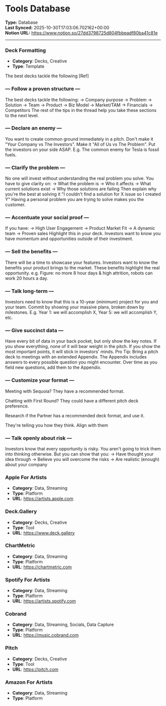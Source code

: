 # Tools Database

**Type:** Database  
**Last Synced:** 2025-10-30T17:03:06.702162+00:00  
**Notion URL:** https://www.notion.so/27dd3798725d804fbbeadf80ba41c81e  

---

### Deck Formatting
- **Category**: Decks, Creative
- **Type**: Template

The best decks tackle the following [Ref]
### — Follow a proven structure —

The best decks tackle the following:
→ Company purpose
→ Problem
→ Solution
→ Team
→ Product
→ Biz Model
→ Market/TAM
→ Financials
→ Competitors
The rest of the tips in the thread help you take these sections to the next level.
### — Declare an enemy —

You want to create common ground immediately in a pitch.
Don't make it "Your Company vs The Investors".
Make it "All of Us vs The Problem".
Put the investors on your side ASAP.
E.g. The common enemy for Tesla is fossil fuels.
### — Clarify the problem —

No one will invest without understanding the real problem you solve.
You have to give clarity on:
→ What the problem is
→ Who it affects
→ What current solutions exist
→ Why those solutions are failing
Then explain why you're the best at solving it
"I couldn't find a solution for X issue so I created Y"
Having a personal problem you are trying to solve makes you the customer.
### — Accentuate your social proof —

If you have:
→ High User Engagement
→ Product Market Fit
→ A dynamic team
→ Proven sales
Highlight this in your deck.
Investors want to know you have momentum and opportunities outside of their investment.
### — Sell the benefits —

There will be a time to showcase your features.
Investors want to know the benefits your product brings to the market.
These benefits highlight the real opportunity.
e.g. Figure: no more 8 hour days & high attrition, robots can work 20 hours a day.
### — Talk long-term —

Investors need to know that this is a 10-year (minimum) project for you and your team.
Commit by showing your massive plans, broken down by milestones.
E.g. Year 1: we will accomplish X, Year 5: we will accomplish Y, etc.
### — Give succinct data —

Have every bit of data in your back pocket, but only show the key notes.
If you show everything, none of it will bear weight in the pitch.
If you show the most important points, it will stick in investors' minds.
Pro Tip: Bring a pitch deck to meetings with an extended Appendix.
The Appendix includes answers to every possible question you might encounter.
Over time as you field new questions, add them to the Appendix.
### — Customize your format —

Meeting with Sequoia? They have a recommended format.

Chatting with First Round? They could have a different pitch deck preference.

Research if the Partner has a recommended deck format, and use it.

They're telling you how they think. Align with them
### — Talk openly about risk —

Investors know that every opportunity is risky.
You aren't going to trick them into thinking otherwise.
But you can show that you:
→ Have thought your idea through
→ Believe you will overcome the risks
→ Are realistic (enough) about your company


### Apple For Artists
- **Category**: Data, Streaming
- **Type**: Platform
- **URL**: https://artists.apple.com



### Deck.Gallery
- **Category**: Decks, Creative
- **Type**: Tool
- **URL**: https://www.deck.gallery



### ChartMetric
- **Category**: Data, Streaming
- **Type**: Platform
- **URL**: https://chartmetric.com



### Spotify For Artists
- **Category**: Data, Streaming
- **Type**: Platform
- **URL**: https://artists.spotify.com



### Cobrand
- **Category**: Data, Streaming, Socials, Data Capture
- **Type**: Platform
- **URL**: https://music.cobrand.com



### Pitch
- **Category**: Decks, Creative
- **Type**: Tool
- **URL**: https://pitch.com



### Amazon For Artists
- **Category**: Data, Streaming
- **Type**: Platform



